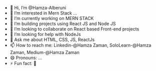 - 👋 Hi, I’m @Hamza-Alberuni
- 👀 I’m interested in Mern Stack ...
- 🔭 I’m currently working on MERN STACK
- 🌱 I’m building projects using React JS and Node JS
- 👯 I’m looking to collaborate on React based Front-end projects
- 🤔 I’m looking for help with NodeJs
- 💬 Ask me about HTML, CSS, JS, ReactJs
- 📫 How to reach me: Linkedin-@Hamza Zaman, SoloLearn-@Hamza Zaman, Medium-@Hamza Zaman
- 😄 Pronouns: ...
- ⚡ Fun fact: 🙂
   
<!---
Hamza-Alberuni/Hamza-Alberuni is a ✨ special ✨ repository because its `README.md` (this file) appears on your GitHub profile.
You can click the Preview link to take a look at your changes.
--->
